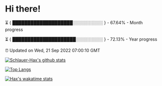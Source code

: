 # Hi there!

⏳ { ████████████████████░░░░░░░░░░ } - 67.64% - Month progress

⏳ { █████████████████████░░░░░░░░░ } - 72.13% - Year progress

⏰ Updated on Wed, 21 Sep 2022 07:00:10 GMT


[![Schlauer-Hax's github stats](https://github-readme-stats.vercel.app/api?username=Schlauer-Hax&show_icons=true&theme=dark&count_private=true)](https://github.com/Schlauer-Hax)


[![Top Langs](https://github-readme-stats.vercel.app/api/top-langs/?username=Schlauer-Hax&layout=compact&theme=dark)](https://github.com/Schlauer-Hax?tab=repositories)


[![Hax's wakatime stats](https://github-readme-stats.vercel.app/api/wakatime?username=Hax&theme=dark)](https://wakatime.com/@Hax)

